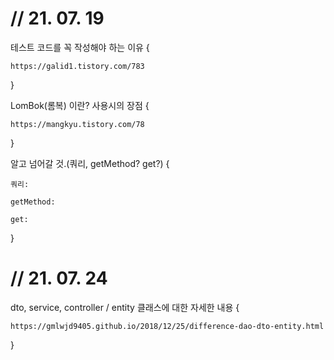 # // 21. 07. 19

테스트 코드를 꼭 작성해야 하는 이유 {

    https://galid1.tistory.com/783

}

LomBok(롬복) 이란? 사용시의 장점 {

    https://mangkyu.tistory.com/78

}

알고 넘어갈 것.(쿼리, getMethod? get?) {

    쿼리:

    getMethod:

    get:

}

# // 21. 07. 24

dto, service, controller / entity 클래스에 대한 자세한 내용 {

    https://gmlwjd9405.github.io/2018/12/25/difference-dao-dto-entity.html

}